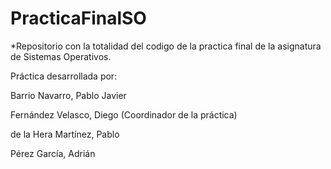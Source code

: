 # PracticaFinalSO

*Repositorio con la totalidad del codigo de la practica final de la asignatura de Sistemas Operativos.

Práctica desarrollada por:

  Barrio Navarro, Pablo Javier
  
  Fernández Velasco, Diego (Coordinador de la práctica)
  
  de la Hera Martínez, Pablo 
  
  Pérez García, Adrián 
